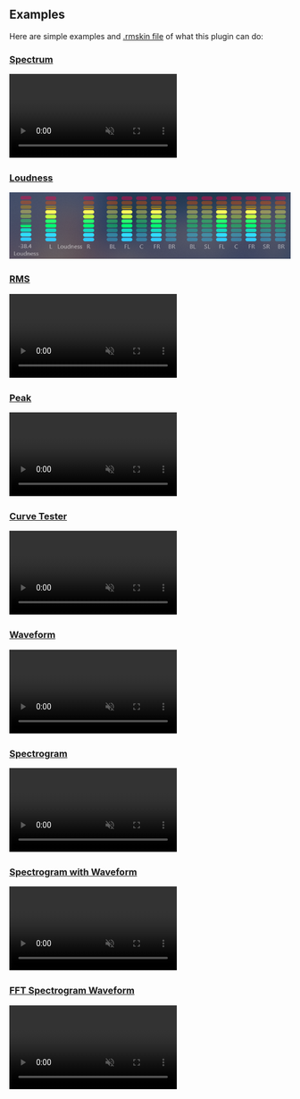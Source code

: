 ## Examples

Here are simple examples and [.rmskin file]() of what this plugin can do:

### [Spectrum](/docs/examples/spectrum.md)

<a href="#/docs/examples/spectrum.md"><video src="\resources\fft-spectrum.mp4" autoplay loop muted title="Spectrum"></video></a>

### [Loudness](/docs/examples/loudness.md)

<a href="#/docs/examples/loudness.md"><img src="resources\loudness.png" title="Loudness" /></a>

### [RMS](/docs/examples/rms.md)

<a href="#/docs/examples/rms.md"><video src="\resources\rms.mp4" autoplay loop muted title="RMS"></video></a>

### [Peak](/docs/examples/peak.md)

<a href="#/docs/examples/peak.md"><video src="\resources\peak.mp4" autoplay loop muted title="Peak"></video></a>

### [Curve Tester](/docs/examples/curve-tester.md)

<a href="#/docs/examples/curve-tester.md"><video src="\resources\curve-tester.mp4" autoplay loop muted title="Curve Tester"></video></a>

### [Waveform](/docs/examples/waveform.md)

<a href="#/docs/examples/waveform.md"><video src="\resources\waveform.mp4" autoplay loop muted title="Waveform"></video></a>

### [Spectrogram](/docs/examples/spectrogram.md)

<a href="#/docs/examples/spectrogram.md"><video src="\resources\spectrogram.mp4" autoplay loop muted title="spectrogram"></video></a>

### [Spectrogram with Waveform](/docs/examples/spectrogram-with-waveform.md)

<a href="#/docs/examples/spectrogram-with-waveform.md"><video src="\resources\spectrogram-waveform.mp4" autoplay loop muted title="Spectrogram with Waveform"></video></a>

### [FFT Spectrogram Waveform](/docs/examples/fft-spectrogram-waveform.md)

<a href="#/docs/examples/fft-spectrogram-waveform.md"><video src="\resources\fft-spectrogram-waveform.mp4" autoplay loop muted title="FFT Spectrogram Waveform"></video></a>
